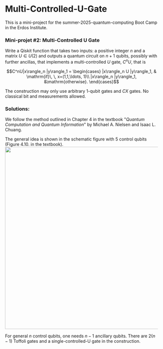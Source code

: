 # Multi-Controlled-U-Gate

This is a mini-project for the summer-2025-quantum-computing Boot Camp in the Erdos Institute. 

### Mini-projet #2: Multi-Controlled U Gate

Write a Qiskit function that takes two inputs: a positive integer $n$ and a matrix $U\in U(2)$ and outputs a quantum circuit on $n+1$ qubits, possibly with further ancillas, that implements a multi-controlled $U$ gate, $C^nU$, that is 
 
$$C^nU|x\rangle_n |y\rangle_1 = \begin{cases}
|x\rangle_n U |y\rangle_1, & \mathrm{if}\, \, x=(1,1,\ldots, 1)\\
|x\rangle_n |y\rangle_1, &\mathrm{otherwise}.
\end{cases}$$

The construction may only use arbitrary 1-qubit gates and $CX$ gates. No classical bit and measurements allowed. 


### Solutions:

We follow the method outlined in Chapter 4 in the textbook "_Quantum Computation and Quantum Information_" by Michael A. Nielsen and Isaac L. Chuang. 

The general idea is shown in the schematic figure with $5$ control qubits (Figure 4.10. in the textbook). <img src="https://github.com/user-attachments/assets/54c503e9-53ab-43c7-9dde-31f1429a596e" width="800" height="600" />

For general $n$ control qubits, one needs $n-1$ ancillary qubits. There are $2(n-1)$ Toffoli gates and a single-controlled-U gate in the construction. 

